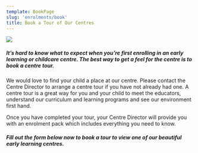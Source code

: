 ```yaml
---
template: BookPage
slug: 'enrolments/book'
title: Book a Tour of Our Centres
---
```


![](/images/uploads/action-child-children.jpg)

##### It’s hard to know what to expect when you’re first enrolling in an early learning or childcare centre. The best way to get a feel for the centre is to book a centre tour.

We would love to find your child a place at our centre. Please contact the Centre Director to arrange a centre tour if you have not already had one. A centre tour is a great way for you and your child to meet the educators, understand our curriculum and learning programs and see our environment first hand.

Once you have completed your tour, your Centre Director will provide you with an enrolment pack which includes everything you need to know.

##### Fill out the form below now to book a tour to view one of our beautiful early learning centres.

